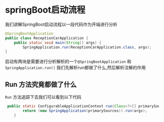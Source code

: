 # springBoot启动流程



我们讲解SpringBoot启动流程以一段代码作为开端进行分析

```java
@SpringBootApplication
public class ReceptionCarApplication {
    public static void main(String[] args) {
        SpringApplication.run(ReceptionCarApplication.class, args);
}
```



启动有两块是需要进行分析解析的一个`@SpringBootApplication` 和 `SpringApplication.run()` 我们先解析run都做了什么,然后解析注解的作用



## Run 方法究竟都做了什么



`Run` 方法追踪下去我们可以看到以下代码

```java
 public static ConfigurableApplicationContext run(Class<?>[] primarySources, String[] args) {
        return (new SpringApplication(primarySources)).run(args);
    }
```

